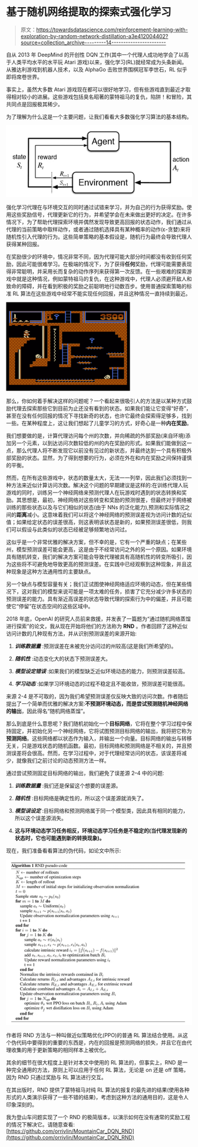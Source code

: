 # 基于随机网络提取的探索式强化学习

> 原文：<https://towardsdatascience.com/reinforcement-learning-with-exploration-by-random-network-distillation-a3e412004402?source=collection_archive---------14----------------------->

自从 2013 年 DeepMind 的开创性 DQN 工作(其中一个代理人成功地学会了以高于人类平均水平的水平玩 Atari 游戏)以来，强化学习(RL)就经常成为头条新闻。从雅达利游戏到机器人技术，以及 AlphaGo 击败世界围棋冠军李世石，RL 似乎即将席卷世界。

事实上，虽然大多数 Atari 游戏现在都可以很好地学习，但有些游戏直到最近才取得相对较小的进展。这些游戏包括臭名昭著的蒙特祖马的复仇，陷阱！和冒险，其共同点是回报极其稀少。

为了理解为什么这是一个主要问题，让我们看看大多数强化学习算法的基本结构。

![](img/9408fa0d195a9c0e32454fa79aa208d8.png)

强化学习代理在与环境交互的同时通过试错来学习，并为自己的行为获得奖励。使用这些奖励信号，代理更新它的行为，并希望学会在未来做出更好的决定。在许多情况下，为了帮助代理探索环境并偶然发现导致更高回报的状态动作，我们通过从代理的当前策略中取样动作，或者通过随机选择具有某种概率的动作(ε-贪婪)来将随机性引入代理的行为。这些简单策略的基本假设是，随机行为最终会导致代理人获得某种回报。

在奖励很少的环境中，情况非常不同，因为代理可能大部分时间都没有收到任何奖励，因此可能很难学习。在极端的情况下，为了获得**任何**奖励，代理可能需要表现得非常聪明，并采用长而复杂的动作序列来获得第一次反馈。在一些艰难的探索游戏中就是这种情况，例如蒙特祖马的复仇，在这种游戏中，代理人必须避开敌人和致命的障碍，并在看到积极的奖励之前聪明地行动数百步。使用普通探索策略的标准 RL 算法在这些游戏中经常不能实现任何回报，并且这种情况一直持续到最近。

![](img/803b34bdec0806a04934ca1f055a94e5.png)

那么，你如何着手解决这样的问题呢？一个看起来很吸引人的方法是以某种方式鼓励代理去探索那些它到目前为止还没有看到的状态。如果我们能让它变得“好奇”，甚至在没有任何回报的情况下寻找新奇的状态，也许它最终会探索得足够多，找到一些。在某种程度上，这让我们想起了儿童学习的方式，好奇心是一种**内在奖励**。

我们想要做的是，计算代理访问每个州的次数，并向稀疏的外部奖励(来自环境)添加另一个元素，以到达访问次数较低的州的内在奖励的形式。如果我们能做到这一点，那么代理人将不断发现它以前没有见过的新状态，并最终达到一个具有积极外部奖励的状态。显然，为了得到想要的行为，必须在外在和内在奖励之间保持谨慎的平衡。

然而，在所有这些游戏中，状态的数量太大，无法一一列举，因此我们必须找到一种方法来近似计算访问次数。解决这个问题的早期建议是这样的:在训练代理人玩游戏的同时，训练另一个神经网络来预测代理人在玩游戏时遇到的状态转换和奖励。其思想是，最初，神经网络对这些转变和奖励的预测很差，但最终对于网络被训练的那些状态以及与它们相似的状态(由于 NNs 的泛化能力),预测和实际情况之间的**距离**减小。这意味着我们可以将这个神经网络的预测误差视为访问计数的近似值；如果给定状态的误差很高，则这表明该状态是新的，如果预测误差很低，则我们可以假设与此类似的状态已经被足够频繁地访问过。

这似乎是一个非常优雅的解决方案，但不幸的是，它有一个严重的缺点；在某些州，模型预测误差可能会更高，这是由于不经常访问之外的另一个原因。如果环境具有随机转变，我们的解决方案可能会导致代理被具有高随机性的转变所吸引，因为这些将不可避免地导致更高的预测误差。在实践中已经观察到这种现象，并且这种现象是这种方法通用性的主要缺点。

另一个缺点与模型容量有关；我们正试图使神经网络适应环境的动态，但在某些情况下，这对我们的模型来说可能是一项太难的任务，损害了它充分减少许多状态的预测误差的能力。具有渐近高误差的状态导致代理的探索行为中的偏差，并且可能使它“停留”在状态空间的这些区域中。

2018 年底，OpenAI 的研究人员前来救援，并发表了一篇题为“通过随机网络蒸馏进行探索”的论文，我从现在开始将他们的方法称为 **RND** 。作者回顾了这种近似访问计数的几种现有方法，并从识别预测误差的来源开始:

1) ***训练数据量*** :预测误差在未被充分访问过的州较高(这是我们所希望的)。

2) ***随机性*** :动态变化大的状态下预测误差大。

3) ***模型设定错误*** :如果我们的模型缺乏近似环境动态的能力，则预测误差较高。

4) ***学习动态*** :如果学习环境动态的过程不稳定且不能收敛，预测误差可能很高。

来源 2-4 是不可取的，因为我们希望预测误差仅反映大致的访问次数。作者随后提出了一个简单而优雅的解决方案:**不预测环境动态，而是尝试预测随机神经网络的输出**，因此得名“随机网络蒸馏”。

那么到底是什么意思呢？我们随机初始化一个**目标网络**，它将在整个学习过程中保持固定，并初始化另一个神经网络，它将试图预测目标网络的输出，我将把它称为**预测网络**。这些网络都以状态作为输入，并输出一个向量。目标网络的输出与转移无关，只是游戏状态的随机函数。最初，目标网络和预测网络是不相关的，并且预测误差将会很高。然而，在学习过程中，对于代理经常访问的状态，该误差将减少，就像我们之前讨论的动态预测方法一样。

通过尝试预测固定目标网络的输出，我们避免了误差源 2–4 中的问题:

1) ***训练数据量*** :我们还是保留这个想要的误差源。

2) ***随机性*** :目标网络是确定性的，所以这个误差源就消失了。

3) ***模型误设定*** :目标网络和预测网络属于同一个模型类，因此具有相同的能力，所以这个误差源消失。

4) **这与环境动态学习任务相反，环境动态学习任务是不稳定的(当代理发现新的状态时，它也可能遇到新的转换现象)。**

现在，我们准备看看算法的伪代码，如论文中所示:

![](img/4555d4b787af4be442994923dc21b831.png)

作者将 RND 方法与一种叫做近似策略优化(PPO)的普通 RL 算法结合使用。从这个伪代码中要得到的重要的东西是，内在的回报是预测网络的损失，并且它在由代理收集的用于更新策略的相同样本上被优化。

其余的细节在很大程度上是针对本文中使用的 RL 算法的，但事实上，RND 是一种完全通用的方法，原则上可以应用于任何 RL 算法，无论是 on 还是 off 策略，因为 RND 只通过奖励与 RL 算法进行交互。

在其出版时，RND 提供了蒙特祖马对纯 RL 算法的报复的最先进的结果(使用各种形式的人类演示获得了一些不错的结果)，考虑到这种方法的通用目的，这是令人印象深刻的。

我为登山车问题实现了一个 RND 的极简版本，以演示如何在没有通常的奖励工程的情况下解决它。请随意查看:[https://github.com/orrivlin/MountainCar_DQN_RND](https://github.com/orrivlin/MountainCar_DQN_RND)